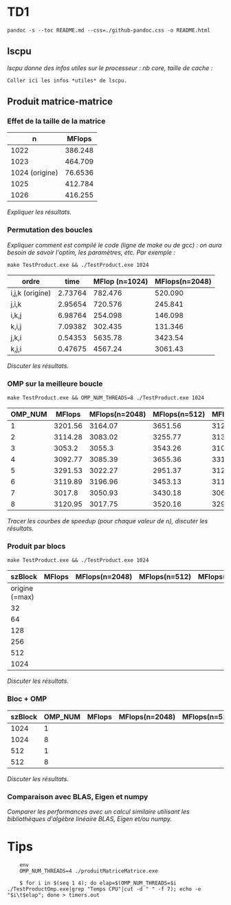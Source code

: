 
# TD1

`pandoc -s --toc README.md --css=./github-pandoc.css -o README.html`

## lscpu

*lscpu donne des infos utiles sur le processeur : nb core, taille de cache :*

```
Coller ici les infos *utiles* de lscpu.
```


## Produit matrice-matrice

### Effet de la taille de la matrice

  n            | MFlops
---------------|--------
1022           | 386.248
1023           | 464.709
1024 (origine) | 76.6536
1025           | 412.784
1026           | 416.255

*Expliquer les résultats.*


### Permutation des boucles

*Expliquer comment est compilé le code (ligne de make ou de gcc) : on aura besoin de savoir l'optim, les paramètres, etc. Par exemple :*

`make TestProduct.exe && ./TestProduct.exe 1024`


  ordre           | time    | MFlop (n=1024) | MFlops(n=2048)
------------------|---------|----------------|----------------
i,j,k (origine)   | 2.73764 | 782.476        | 520.090 
j,i,k             | 2.95654 | 720.576        | 245.841
i,k,j             | 6.98764 | 254.098        | 146.098
k,i,j             | 7.09382 | 302.435        | 131.346
j,k,i             | 0.54353 | 5635.78        | 3423.54
k,j,i             | 0.47675 | 4567.24        | 3061.43


*Discuter les résultats.*



### OMP sur la meilleure boucle

`make TestProduct.exe && OMP_NUM_THREADS=8 ./TestProduct.exe 1024`

  OMP_NUM         | MFlops  | MFlops(n=2048) | MFlops(n=512)  | MFlops(n=4096)
------------------|---------|----------------|----------------|---------------
1                 |3201.56  | 3164.07        | 3651.56        | 3129.61
2                 |3114.28  | 3083.02        | 3255.77        | 3133.93
3                 |3053.2   | 3055.3         | 3543.26        | 3104.41
4                 |3092.77  | 3085.39        | 3655.36        | 3311.06
5                 |3291.53  | 3022.27        | 2951.37        | 3120.37
6                 |3119.89  | 3196.96        | 3453.13        | 3118.32
7                 |3017.8   | 3050.93        | 3430.18        | 3062.92
8                 |3120.95  | 3017.75        | 3520.16        | 3296.93

*Tracer les courbes de speedup (pour chaque valeur de n), discuter les résultats.*



### Produit par blocs

`make TestProduct.exe && ./TestProduct.exe 1024`

  szBlock         | MFlops  | MFlops(n=2048) | MFlops(n=512)  | MFlops(n=4096)
------------------|---------|----------------|----------------|---------------
origine (=max)    |
32                |
64                |
128               |
256               |
512               |
1024              |

*Discuter les résultats.*



### Bloc + OMP


  szBlock      | OMP_NUM | MFlops  | MFlops(n=2048) | MFlops(n=512)  | MFlops(n=4096)|
---------------|---------|---------|----------------|----------------|---------------|
1024           |  1      |         |                |                |               |
1024           |  8      |         |                |                |               |
512            |  1      |         |                |                |               |
512            |  8      |         |                |                |               |

*Discuter les résultats.*


### Comparaison avec BLAS, Eigen et numpy

*Comparer les performances avec un calcul similaire utilisant les bibliothèques d'algèbre linéaire BLAS, Eigen et/ou numpy.*


# Tips

```
	env
	OMP_NUM_THREADS=4 ./produitMatriceMatrice.exe
```

```
    $ for i in $(seq 1 4); do elap=$(OMP_NUM_THREADS=$i ./TestProductOmp.exe|grep "Temps CPU"|cut -d " " -f 7); echo -e "$i\t$elap"; done > timers.out
```
